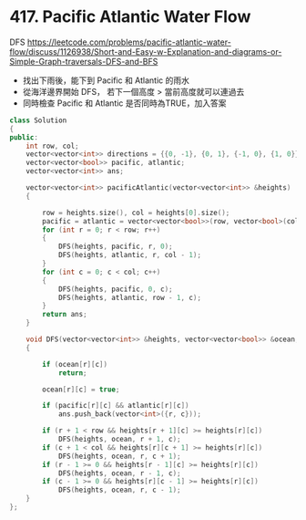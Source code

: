 # 417. Pacific Atlantic Water Flow

DFS
https://leetcode.com/problems/pacific-atlantic-water-flow/discuss/1126938/Short-and-Easy-w-Explanation-and-diagrams-or-Simple-Graph-traversals-DFS-and-BFS

+ 找出下雨後，能下到 Pacific 和  Atlantic 的雨水
+ 從海洋邊界開始 DFS， 若下一個高度 > 當前高度就可以連過去
+ 同時檢查 Pacific 和  Atlantic  是否同時為TRUE，加入答案

```cpp
class Solution
{
public:
    int row, col;
    vector<vector<int>> directions = {{0, -1}, {0, 1}, {-1, 0}, {1, 0}};
    vector<vector<bool>> pacific, atlantic;
    vector<vector<int>> ans;

    vector<vector<int>> pacificAtlantic(vector<vector<int>> &heights)
    {

        row = heights.size(), col = heights[0].size();
        pacific = atlantic = vector<vector<bool>>(row, vector<bool>(col, false));
        for (int r = 0; r < row; r++)
        {
            DFS(heights, pacific, r, 0);
            DFS(heights, atlantic, r, col - 1);
        }
        for (int c = 0; c < col; c++)
        {
            DFS(heights, pacific, 0, c);
            DFS(heights, atlantic, row - 1, c);
        }
        return ans;
    }

    void DFS(vector<vector<int>> &heights, vector<vector<bool>> &ocean, int r, int c)
    {

        if (ocean[r][c])
            return;

        ocean[r][c] = true;

        if (pacific[r][c] && atlantic[r][c])
            ans.push_back(vector<int>({r, c}));

        if (r + 1 < row && heights[r + 1][c] >= heights[r][c])
            DFS(heights, ocean, r + 1, c);
        if (c + 1 < col && heights[r][c + 1] >= heights[r][c])
            DFS(heights, ocean, r, c + 1);
        if (r - 1 >= 0 && heights[r - 1][c] >= heights[r][c])
            DFS(heights, ocean, r - 1, c);
        if (c - 1 >= 0 && heights[r][c - 1] >= heights[r][c])
            DFS(heights, ocean, r, c - 1);
    }
};
```


